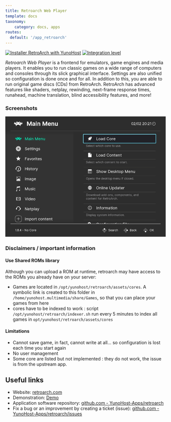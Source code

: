 ```yaml
---
title: Retroarch Web Player
template: docs
taxonomy:
    category: docs, apps
routes:
  default: '/app_retroarch'
---
```


[![Installer RetroArch with YunoHost](https://install-app.yunohost.org/install-with-yunohost.svg)](https://install-app.yunohost.org/?app=retroarch) [![Integration level](https://dash.yunohost.org/integration/retroarch.svg)](https://dash.yunohost.org/appci/app/retroarch)

*Retroarch Web Player* is a frontend for emulators, game engines and media players. It enables you to run classic games on a wide range of computers and consoles through its slick graphical interface. Settings are also unified so configuration is done once and for all. In addition to this, you are able to run original game discs (CDs) from RetroArch. RetroArch has advanced features like shaders, netplay, rewinding, next-frame response times, runahead, machine translation, blind accessibility features, and more!

### Screenshots

![Screenshots of Retroarch Web Player](https://github.com/YunoHost-Apps/retroarch_ynh/blob/master/doc/screenshots/ozone-main-menu.jpg)

### Disclaimers / important information

#### Use Shared ROMs library

Although you can upload a ROM at runtime, retroarch may have access to the ROMs you already have on your server:

* Games are located in `/opt/yunohost/retroarch/assets/cores`. A symbolic link is created to this folder in `/home/yunohost.multimedia/share/Games`, so that you can place your games from here
* cores have to be indexed to work : script `/opt/yunohost/retroarch/indexer.sh` run every 5 minutes to index all games in `opt/yunohost/retroarch/assets/cores`

#### Limitations

* Cannot save game, in fact, cannot write at all... so configuration is lost each time you start again
* No user management
* Some core are listed but not implemented : they do not work, the issue is from the upstream app.

## Useful links

+ Website: [retroarch.com](https://www.retroarch.com/)
+ Demonstration: [Demo](https://web.libretro.com/)
+ Application software repository: [github.com - YunoHost-Apps/retroarch](https://github.com/YunoHost-Apps/retroarch_ynh)
+ Fix a bug or an improvement by creating a ticket (issue): [github.com - YunoHost-Apps/retroarch/issues](https://github.com/YunoHost-Apps/retroarch_ynh/issues)
